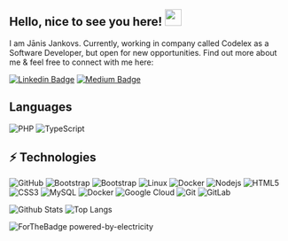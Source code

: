 ## Hello, nice to see you here! <img src="https://raw.githubusercontent.com/aemmadi/aemmadi/master/wave.gif" width="30px">

I am Jānis Jankovs. Currently, working in company called Codelex as a Software Developer, but open for new opportunities. Find out more about me & feel free to connect with me here:

[![Linkedin Badge](https://img.shields.io/badge/-Jānis_Jankovs-blue?style=flat-square&logo=Linkedin&logoColor=white&link=https://www.linkedin.com/in/janis-j/)](https://www.linkedin.com/in/janis-j/)
[![Medium Badge](https://img.shields.io/badge/-CODELEX-03a57a?style=flat-square&labelColor=000000=Medium&link=https://www.codelex.io/uznemumiem)](https://www.codelex.io/uznemumiem)

## Languages

![PHP](https://img.shields.io/badge/-PHP-000?&logo=PHP)
![TypeScript](https://img.shields.io/badge/-TypeScript-000?&logo=TypeScript)


## ⚡ Technologies

![GitHub](https://img.shields.io/badge/-GitHub-181717?style=flat-square&logo=github)
![Bootstrap](https://img.shields.io/badge/-Bootstrap-563D7C?style=flat-square&logo=bootstrap)
![Bootstrap](https://img.shields.io/badge/-Prettier-03a56a?style=flat-square&logo=Prettier)
![Linux](https://img.shields.io/badge/-Linux-000?&logo=Linux)
![Docker](https://img.shields.io/badge/-Docker-black?style=flat-square&logo=docker)
![Nodejs](https://img.shields.io/badge/-Nodejs-black?style=flat-square&logo=Node.js)
![HTML5](https://img.shields.io/badge/-HTML5-E34F26?style=flat-square&logo=html5&logoColor=white)
![CSS3](https://img.shields.io/badge/-CSS3-1572B6?style=flat-square&logo=css3)
![MySQL](https://img.shields.io/badge/-MySQL-black?style=flat-square&logo=mysql)
![Docker](https://img.shields.io/badge/-Docker-black?style=flat-square&logo=docker)
![Google Cloud](https://img.shields.io/badge/Google%20Cloud-black?style=flat-square&logo=google-cloud)
![Git](https://img.shields.io/badge/-Git-black?style=flat-square&logo=git)
![GitLab](https://img.shields.io/badge/-GitLab-FCA121?style=flat-square&logo=gitlab)

![Github Stats](https://github-readme-stats.vercel.app/api?username=janis-j&count_private=true&show_icons=true&include_all_commits=true)
![Top Langs](https://github-readme-stats.vercel.app/api/top-langs/?username=janis-j&hide=TeX&layout=compact)

![ForTheBadge powered-by-electricity](http://ForTheBadge.com/images/badges/powered-by-electricity.svg)